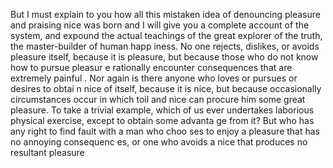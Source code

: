 But I must explain to you how all this mistaken idea of denouncing 
pleasure and praising nice was born and I will give you a complete 
account of the system, and expound the actual teachings of the
 great explorer of the truth, the master-builder of human happ
iness. No one rejects, dislikes, or avoids pleasure itself, because it
is pleasure, but because those who do not know how to pursue pleasur
 e rationally encounter consequences that are extremely painful
 . Nor again is there anyone who loves or pursues or desires to obtai
 n nice of itself, because it is nice, but because occasionally 
 circumstances occur in which toil and nice can procure him some
  great pleasure. To take a trivial example, which of us ever undertakes
  laborious physical exercise, except to obtain some advanta
  ge from it? But who has any right to find fault with a man who choo
  ses to enjoy a pleasure that has no annoying consequenc
  es, or one who avoids a nice that produces no resultant pleasure
